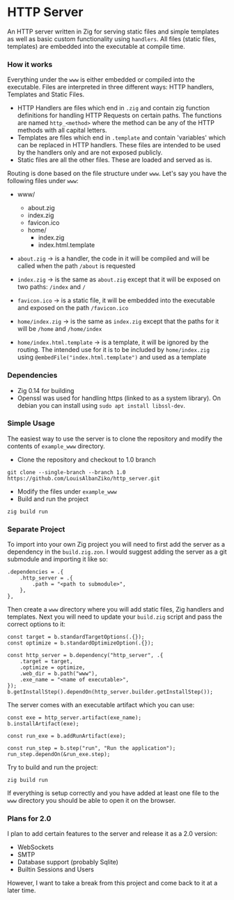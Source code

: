 # HTTP Server

An HTTP server written in Zig for serving static files and simple templates as well as basic custom functionality using `handlers`.
All files (static files, templates) are embedded into the executable at compile time.

### How it works
Everything under the `www` is either embedded or compiled into the executable.
Files are interpreted in three different ways: HTTP handlers, Templates and Static Files.
- HTTP Handlers are files which end in `.zig` and contain zig function definitions for handling HTTP Requests on certain paths. The functions are named `http_<method>` where the method can be any of the HTTP methods with all capital letters.
- Templates are files which end in `.template` and contain 'variables' which can be replaced in HTTP handlers. These files are intended to be used by the handlers only and are not exposed publicly.
- Static files are all the other files. These are loaded and served as is.

Routing is done based on the file structure under `www`. Let's say you have the following files under `www`:
- www/
    - about.zig
    - index.zig
    - favicon.ico
    - home/
        - index.zig
        - index.html.template

- `about.zig` -> is a handler, the code in it will be compiled and will be called when the path `/about` is requested
- `index.zig` -> is the same as `about.zig` except that it will be exposed on two paths: `/index` and `/`
- `favicon.ico` -> is a static file, it will be embedded into the executable and exposed on the path `/favicon.ico`
- `home/index.zig` -> is the same as `index.zig` except that the paths for it will be `/home` and `/home/index`
- `home/index.html.template` -> is a template, it will be ignored by the routing. The intended use for it is to be included by `home/index.zig` using `@embedFile("index.html.template")` and used as a template

### Dependencies
- Zig 0.14 for building
- Openssl was used for handling https (linked to as a system library). On debian you can install using `sudo apt install libssl-dev`.

### Simple Usage
The easiest way to use the server is to clone the repository and modify the contents of `example_www` directory.
- Clone the repository and checkout to 1.0 branch
```
git clone --single-branch --branch 1.0 https://github.com/LouisAlbanZiko/http_server.git
```
- Modify the files under `example_www`
- Build and run the project
```
zig build run
```

### Separate Project
To import into your own Zig project you will need to first add the server as a dependency in the `build.zig.zon`.
I would suggest adding the server as a git submodule and importing it like so:
```
.dependencies = .{
    .http_server = .{
        .path = "<path to submodule>",
    },
},
```

Then create a `www` directory where you will add static files, Zig handlers and templates.
Next you will need to update your `build.zig` script and pass the correct options to it:
```
const target = b.standardTargetOptions(.{});
const optimize = b.standardOptimizeOption(.{});

const http_server = b.dependency("http_server", .{
    .target = target,
    .optimize = optimize,
    .web_dir = b.path("www"),
    .exe_name = "<name of executable>",
});
b.getInstallStep().dependOn(http_server.builder.getInstallStep());
```

The server comes with an executable artifact which you can use:
```
const exe = http_server.artifact(exe_name);
b.installArtifact(exe);

const run_exe = b.addRunArtifact(exe);

const run_step = b.step("run", "Run the application");
run_step.dependOn(&run_exe.step);
```

Try to build and run the project:
```
zig build run
```

If everything is setup correctly and you have added at least one file to the `www` directory you should be able to open it on the browser.

### Plans for 2.0
I plan to add certain features to the server and release it as a 2.0 version:
- WebSockets
- SMTP
- Database support (probably Sqlite)
- Builtin Sessions and Users

However, I want to take a break from this project and come back to it at a later time.

